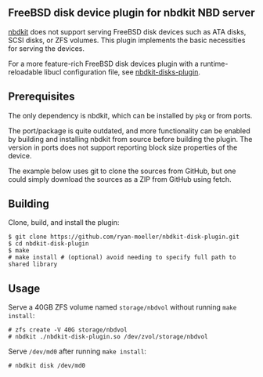 ## FreeBSD disk device plugin for nbdkit NBD server

[nbdkit](https://gitlab.com/nbdkit/nbdkit) does not support serving FreeBSD disk
devices such as ATA disks, SCSI disks, or ZFS volumes.  This plugin implements
the basic necessities for serving the devices.

For a more feature-rich FreeBSD disk devices plugin with a runtime-reloadable
libucl configuration file, see
[nbdkit-disks-plugin](https://github.com/ryan-moeller/nbdkit-disks-plugin).

## Prerequisites

The only dependency is nbdkit, which can be installed by `pkg` or from ports.

The port/package is quite outdated, and more functionality can be enabled by
building and installing nbdkit from source before building the plugin.  The
version in ports does not support reporting block size properties of the device.

The example below uses git to clone the sources from GitHub, but one could
simply download the sources as a ZIP from GitHub using fetch.

## Building

Clone, build, and install the plugin:

```
$ git clone https://github.com/ryan-moeller/nbdkit-disk-plugin.git
$ cd nbdkit-disk-plugin
$ make
# make install # (optional) avoid needing to specify full path to shared library
```

## Usage

Serve a 40GB ZFS volume named `storage/nbdvol` without running `make install`:

```
# zfs create -V 40G storage/nbdvol
# nbdkit ./nbdkit-disk-plugin.so /dev/zvol/storage/nbdvol
```

Serve `/dev/md0` after running `make install`:

```
# nbdkit disk /dev/md0
```
